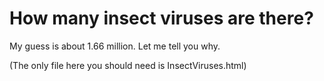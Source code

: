 # How many insect viruses are there?

My guess is about 1.66 million. Let me tell you why. 

(The only file here you should need is InsectViruses.html)
